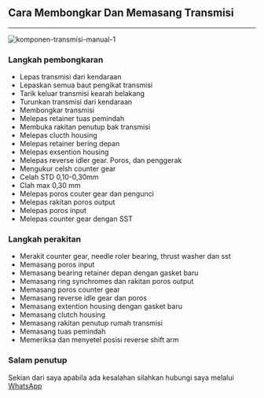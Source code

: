 ## Cara Membongkar Dan Memasang Transmisi
___
![komponen-transmisi-manual-1](https://www.otoflik.com/wp-content/uploads/2020/01/TRANSMISI-MANUAL.jpg)
### Langkah pembongkaran
- Lepas transmisi dari kendaraan
- Lepaskan semua baut pengikat transmisi
- Tarik keluar transmisi kearah belakang
- Turunkan transmisi dari kendaraan
- Membongkar transmisi
- Melepas retainer tuas pemindah
- Membuka rakitan penutup bak transmisi
- Melepas clucth housing
- Melepas retainer bering depan
- Melepas exsention housing
- Melepas reverse idler gear. Poros, dan penggerak
- Mengukur celsh counter gear
- Celah STD 0,10-0,30mm
- Clah max 0,30 mm
- Melepas poros couter gear dan pengunci
- Melepas rakitan poros output
- Melepas poros input
- Melepas counter gear dengan SST

### Langkah perakitan
- Merakit counter gear, needle roler bearing, thrust washer dan sst
- Memasang poros input
- Memasang bearing retainer depan dengan gasket baru
- Memasang ring synchromes dan rakitan poros output
- Memasang poros counter gear
- Memasang reverse idle gear dan poros
- Memasang extention housing dengan gasket baru
- Memasang clutch housing
- Memasang rakitan penutup rumah transmisi
- Memasang tuas pemindah
- Memeriksa dan menyetel posisi reverse shift arm

### Salam penutup

Sekian dari saya apabila ada kesalahan silahkan hubungi saya melalui [WhatsApp](https://wa.me/62895803265350)
